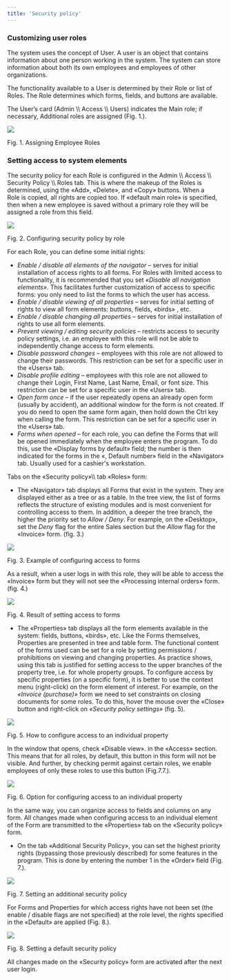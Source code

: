 ```yaml
---
title: 'Security policy'
---
```


### Customizing user roles

The system uses the concept of User. A user is an object that contains information about one person working in the system. The system can store information about both its own employees and employees of other organizations.

The functionality available to a User is determined by their Role or list of  Roles. The Role determines which forms, fields, and buttons are available.

The User’s card (Admin \\\\ Access \\\\ Users) indicates the Main role; if necessary, Additional roles are assigned (Fig. 1.).

![](attachments/60555484/65241092.png)

Fig. 1. Assigning Employee Roles

### Setting access to system elements

The security policy for each Role is configured in the Admin \\\\ Access \\\\ Security Policy \\\\ Roles tab. This is where the makeup of the Roles is determined, using the «Add», «Delete», and «Copy» buttons. When a Role is copied, all rights are copied too. If «default main role» is specified, then when a new employee is saved without a primary role they will be assigned a role from this field.

![](attachments/60555484/65241093.png)

Fig. 2. Configuring security policy by role

For each Role, you can define some initial rights:

-   *Enable / disable all elements of the navigator* – serves for initial installation of access rights to all forms. For Roles with limited access to functionality, it is recommended that you set *«Disable all navigation elements»*. This facilitates further customization of access to specific forms: you only need to list the forms to which the user has access.
-   *Enable / disable viewing of all properties* – serves for initial setting of rights to view all form elements: buttons, fields, «birds» , etc.
-   *Enable / disable changing all properties* – serves for initial installation of rights to use all form elements.
-   *Prevent viewing / editing security policies* – restricts access to security policy settings, i.e. an employee with this role will not be able to independently change access to form elements.
-   *Disable password changes* – employees with this role are not allowed to change their passwords. This restriction can be set for a specific user in the «Users» tab.
-   *Disable profile editing* – employees with this role are not allowed to change their Login, First Name, Last Name, Email, or font size. This restriction can be set for a specific user in the «Users» tab.
-   *Open form once* – if the user repeatedly opens an already open form (usually by accident), an additional window for the form is not created. If you do need to open the same form again, then hold down the Ctrl key when calling the form. This restriction can be set for a specific user in the «Users» tab.
-   *Forms when opened* – for each role, you can define the Forms that will be opened immediately when the employee enters the program. To do this, use the «Display forms by default» field; the number is then indicated for the forms in the «, Default number» field in the «Navigator» tab. Usually used for a cashier's workstation.

Tabs on the «Security policy»\\\\ tab «Roles» form:

-   The «Navigator» tab displays all Forms that exist in the system. They are displayed either as a tree or as a table. In the tree view, the list of forms reflects the structure of existing modules and is most convenient for controlling access to them. In addition, a deeper the tree branch, the higher the priority set to *Allow / Deny*. For example, on the «Desktop», set the *Deny* flag for the entire Sales section but the *Allow* flag for the «Invoice» form. (fig. 3.)

![](attachments/60555484/65241094.png)

Fig. 3. Example of configuring access to forms

As a result, when a user logs in with this role, they will be able to access the «Invoice» form but they will not see the «Processing internal orders» form. (fig. 4.)

![](attachments/60555484/65241095.png)

Fig. 4. Result of setting access to forms

-   The «Properties» tab displays all the form elements available in the system: fields, buttons, «birds», etc. Like the Forms themselves, Properties are presented in tree and table form. The functional content of the forms used can be set for a role by setting permissions / prohibitions on viewing and changing properties. As practice shows, using this tab is justified for setting access to the upper branches of the property tree, i.e. for whole property groups. To configure access by specific properties (on a specific form), it is better to use the context menu (right-click) on the form element of interest. For example, on the *«Invoice (purchase)»* form we need to set constraints on closing documents for some roles. To do this, hover the mouse over the «Close» button and right-click on *«Security policy settings»* (fig. 5).

![](attachments/60555484/65241096.png)

Fig. 5. How to configure access to an individual property

In the window that opens, check «Disable view». in the «Access» section. This means that for all roles, by default, this button in this form will not be visible. And further, by checking permit against certain roles, we enable employees of only these roles to use this button (Fig.7.7.).

![](attachments/60555484/65241097.png)

Fig. 6. Option for configuring access to an individual property

In the same way, you can organize access to fields and columns on any form. All changes made when configuring access to an individual element of the Form are transmitted to the «Properties» tab on the «Security policy» form.

-   On the tab «Additional Security Policy», you can set the highest priority rights (bypassing those previously described) for some features in the program. This is done by entering the number 1 in the «Order» field (Fig. 7.).

![](attachments/60555484/65241098.png)

Fig. 7. Setting an additional security policy

For Forms and Properties for which access rights have not been set (the enable / disable flags are not specified) at the role level, the rights specified in the «Default» are applied (Fig. 8.).

![](attachments/60555484/65241099.png)

Fig. 8. Setting a default security policy

All changes made on the «Security policy» form are activated after the next user login.
